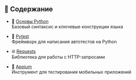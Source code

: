 ## 🐍 Содержание 

- 🧠 [Основы Python](Python.md)  
  Базовый синтаксис и ключевые конструкции языка

- 🧪 [Pytest](Pytest.md)  
  Фреймворк для написания автотестов на Python

- 🌐 [Requests](Requests.md)  
  Библиотека для работы с HTTP-запросами

- 📱 [Appium](Appium.md)  
  Инструмент для тестирования мобильных приложений
